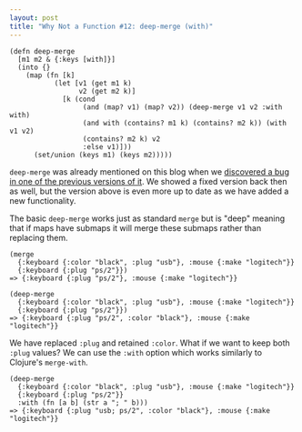 ```yaml
---
layout: post
title: "Why Not a Function #12: deep-merge (with)"
---
```


    (defn deep-merge
      [m1 m2 & {:keys [with]}]
      (into {}
        (map (fn [k]
               (let [v1 (get m1 k)
                     v2 (get m2 k)]
                 [k (cond
                      (and (map? v1) (map? v2)) (deep-merge v1 v2 :with with)
                      (and with (contains? m1 k) (contains? m2 k)) (with v1 v2)
                      (contains? m2 k) v2
                      :else v1)]))
          (set/union (keys m1) (keys m2)))))

`deep-merge` was already mentioned on this blog when we [discovered a bug in one of the previous versions of it](https://whynotsoftware.github.io/Deep-Merge-Bug/). We showed a fixed version back then as well, but the version above is even more up to date as we have added a new functionality.

The basic `deep-merge` works just as standard `merge` but is "deep" meaning that if maps have submaps it will merge these submaps rather than replacing them.
    
    (merge
      {:keyboard {:color "black", :plug "usb"}, :mouse {:make "logitech"}}
      {:keyboard {:plug "ps/2"}})
    => {:keyboard {:plug "ps/2"}, :mouse {:make "logitech"}}

    (deep-merge
      {:keyboard {:color "black", :plug "usb"}, :mouse {:make "logitech"}}
      {:keyboard {:plug "ps/2"}})
    => {:keyboard {:plug "ps/2", :color "black"}, :mouse {:make "logitech"}}

We have replaced `:plug` and retained `:color`. What if we want to keep both `:plug` values? We can use the `:with` option which works similarly to Clojure's `merge-with`.

    (deep-merge
      {:keyboard {:color "black", :plug "usb"}, :mouse {:make "logitech"}}
      {:keyboard {:plug "ps/2"}}
      :with (fn [a b] (str a "; " b)))
    => {:keyboard {:plug "usb; ps/2", :color "black"}, :mouse {:make "logitech"}}
